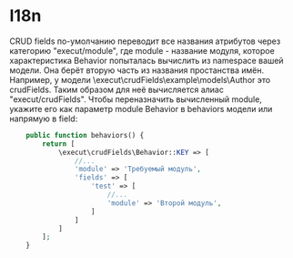# I18n
CRUD fields по-умолчанию переводит все названия атрибутов через категорию "execut/module", где module - название модуля, которое характеристика
Behavior попыталась вычислить из namespace вашей модели. Она берёт вторую часть из названия простанства имён. Например,
у модели \execut\crudFields\example\models\Author это crudFields. Таким образом для неё вычисляется алиас "execut/crudFields".
Чтобы переназначить вычисленный module, укажите его как параметр module Behavior в behaviors модели или напрямую в field:
```php
    public function behaviors() {
        return [
            \execut\crudFields\Behavior::KEY => [
                //...
                'module' => 'Требуемый модуль',
                'fields' => [
                    'test' => [
                        //...
                        'module' => 'Второй модуль',
                    ]
                ]
            ]
        ];
    }
```